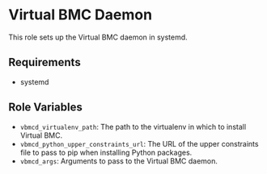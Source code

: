 Virtual BMC Daemon
==================

This role sets up the Virtual BMC daemon in systemd.

Requirements
------------

- systemd

Role Variables
--------------

- `vbmcd_virtualenv_path`: The path to the virtualenv in which to install
  Virtual BMC.
- `vbmcd_python_upper_constraints_url`: The URL of the upper constraints file
  to pass to pip when installing Python packages.
- `vbmcd_args`: Arguments to pass to the Virtual BMC daemon.

